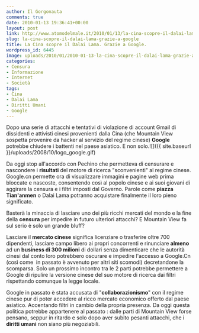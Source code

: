 ```yaml
---
author: Il Gorgonauta
comments: true
date: 2010-01-13 19:36:41+00:00
layout: post
link: http://www.atomodelmale.it/2010/01/13/la-cina-scopre-il-dalai-lama-grazie-a-google/
slug: la-cina-scopre-il-dalai-lama-grazie-a-google
title: La Cina scopre il Dalai Lama. Grazie a Google.
wordpress_id: 6445
image: uploads/2010/01/2010-01-13-la-cina-scopre-il-dalai-lama-grazie-a-google.jpg
categories:
- Censura
- Informazione
- Internet
- Società
tags:
- Cina
- Dalai Lama
- Diritti Umani
- Google
---
```


Dopo una serie di attacchi e tentativi di violazione di account Gmail di dissidenti e attivisti cinesi provenienti dalla Cina (che Mountain View sospetta provenire da hacker al servizio del regime cinese) **Google** potrebbe chiudere i battenti nel paese asiatico. E non solo.![]({{ site.baseurl }}/uploads/2008/10/logo_google.gif)

Da oggi stop all'accordo con Pechino che permetteva di censurare e nascondere i **risultati** del motore di ricerca "sconvenienti" al regime cinese. Google.cn permette ora di visualizzare immagini e pagine web prima bloccate e nascoste, consentendo così al popolo cinese e ai suoi giovani di aggirare la censura e i filtri imposti dal Governo. Parole come **piazza Tian'anmen** o Dalai Lama potranno acquistare finalmente il loro pieno significato.

Basterà la minaccia di lasciare uno dei più ricchi mercati del mondo e la fine della **censura** per impedire in futuro ulteriori attacchi? E Mountain View fa sul serio è solo un grande bluff?

Lasciare il **mercato cinese** significa licenziare o trasferire oltre 700 dipendenti, lasciare campo libero ai propri concorrenti e rinunciare **almeno** ad un **business di 300 milioni** di dollari senza dimenticare che le autorità cinesi dal conto loro potrebbero oscurare e impedire l'accesso a Google.Cn (così come  in passato è avvenuto per altri siti scomodi) decretandone la scomparsa. Solo un prossimo incontro tra le 2 parti potrebbe permettere a Google di ripulire la versione cinese del suo motore di ricerca dai filtri rispettando comunque la legge locale.

Google in passato è stata accusata di "**collaborazionismo**" con il regime cinese pur di poter accedere al ricco mercato economico offerto dal paese asiatico. Accentando filtri in cambio della propria presenza. Da oggi questa politica potrebbe appartenere al passato : dalle parti di Mountain View forse pensano, seppur in ritardo e solo dopo aver subito pesanti attacchi, che i **diritti umani** non siano più negoziabili.
